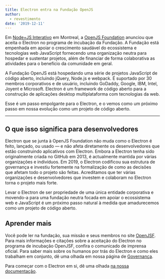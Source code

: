 ```yaml
---
title: Electron entra na Fundação OpenJS
author:
  - revestimento
date: '2019-12-11'
---
```


Em [Node+JS Interativo](https://events19.linuxfoundation.org/events/nodejs-interactive-2019/) em Montreal, a [OpenJS Foundation](https://openjsf.org/) anunciou que aceita o Electron no programa de incubação da Fundação. A Fundação está empenhada em apoiar o crescimento saudável do ecossistema e tecnologias web JavaScript fornecendo uma organização neutra para hospedar e sustentar projetos, além de financiar de forma colaborativa as atividades para o benefício da comunidade em geral.

A Fundação OpenJS está hospedando uma série de projetos JavaScript de código aberto, incluindo jQuery, Node.js e webpack. É suportado por 30 membros corporativos e de usuário, incluindo GoDaddy, Google, IBM, Intel, Joyent e Microsoft. Electron é um framework de código aberto para a construção de aplicações desktop multiplataforma com tecnologias da web.

Esse é um passo empolgante para o Electron, e o vemos como um próximo passo em nossa evolução como um projeto de código aberto.

---

## O que isso significa para desenvolvedores

Electron que se junta à OpenJS Foundation não muda como o Electron é feito, lançado, ou usado — e não afeta diretamente os desenvolvedores que estão construindo aplicativos com Electron. Embora a Electron tenha sido originalmente criada no GitHub em 2013, é actualmente mantida por várias organizações e indivíduos. Em 2019, o Electron codificou sua estrutura de governança e investiu fortemente na formalização de como as decisões que afetam todo o projeto são feitas. Acreditamos que ter várias organizações e desenvolvedores que investem e colaboram no Electron torna o projeto mais forte.

Levar o Electron de ser propriedade de uma única entidade corporativa e movendo-a para uma fundação neutra focada em apoiar o ecossistema web e JavaScript é um próximo passo natural à medida que amadurecemos como um projeto de código aberto.

## Aprender mais

Você pode ler na fundação, sua missão e seus membros no site [OpenJSF](https://www.notion.so/Electron-joins-the-OpenJS-Foundation-d898f12480874e56abe78f29b041fb91#0801fd7e9fa340afbcdce0510ba05f8a). Para mais informações e citações sobre a aceitação do Electron no programa de incubação OpenJSF, confira o comunicado de imprensa oficial. Para saber mais sobre os humanos por trás do Electron e como eles trabalham em conjunto, dê uma olhada em nossa página de [Governança](https://electronjs.org/governance).

Para começar com o Electron em si, dê uma olhada [na nossa documentação](https://electronjs.org/docs).
